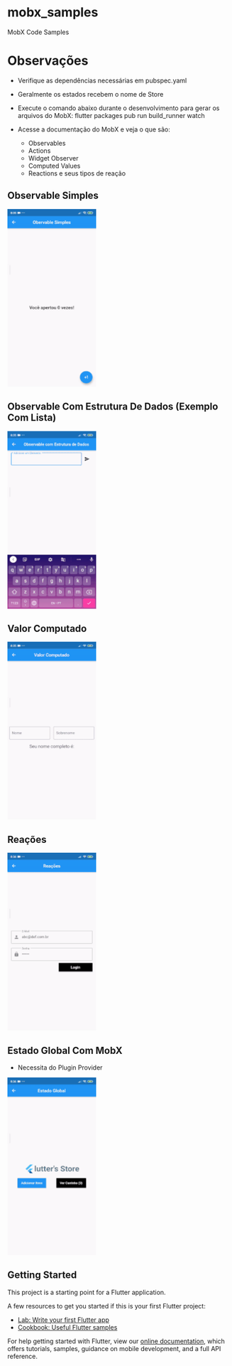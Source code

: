 # mobx_samples

MobX Code Samples

# Observações
- Verifique as dependências necessárias em pubspec.yaml

- Geralmente os estados recebem o nome de Store

- Execute o comando abaixo durante o desenvolvimento para gerar os arquivos do MobX:
flutter packages pub run build_runner watch

- Acesse a documentação do MobX e veja o que são:
    - Observables
    - Actions
    - Widget Observer
    - Computed Values
    - Reactions e seus tipos de reação

## Observable Simples

<img src="https://raw.githubusercontent.com/CaioAFA/flutter-public-samples/master/mobx_samples/images/previews/simple-observable.gif" width="200" height="400" />

## Observable Com Estrutura De Dados (Exemplo Com Lista)

<img src="https://raw.githubusercontent.com/CaioAFA/flutter-public-samples/master/mobx_samples/images/previews/list-observable.gif" width="200" height="400" />

## Valor Computado

<img src="https://raw.githubusercontent.com/CaioAFA/flutter-public-samples/master/mobx_samples/images/previews/computed-value.gif" width="200" height="400" />

## Reações

<img src="https://raw.githubusercontent.com/CaioAFA/flutter-public-samples/master/mobx_samples/images/previews/reaction.gif" width="200" height="400" />

## Estado Global Com MobX
- Necessita do Plugin Provider

<img src="https://raw.githubusercontent.com/CaioAFA/flutter-public-samples/master/mobx_samples/images/previews/global-state.gif" width="200" height="400" />

## Getting Started

This project is a starting point for a Flutter application.

A few resources to get you started if this is your first Flutter project:

- [Lab: Write your first Flutter app](https://flutter.dev/docs/get-started/codelab)
- [Cookbook: Useful Flutter samples](https://flutter.dev/docs/cookbook)

For help getting started with Flutter, view our
[online documentation](https://flutter.dev/docs), which offers tutorials,
samples, guidance on mobile development, and a full API reference.
